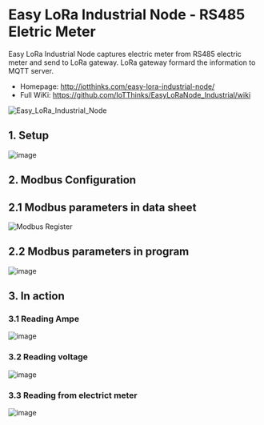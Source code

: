 # Easy LoRa Industrial Node - RS485 Eletric Meter
Easy LoRa Industrial Node captures electric meter from RS485 electric meter and send to LoRa gateway. LoRa gateway formard the information to MQTT server.
* Homepage: http://iotthinks.com/easy-lora-industrial-node/
* Full WiKi: https://github.com/IoTThinks/EasyLoRaNode_Industrial/wiki

![Easy_LoRa_Industrial_Node](https://user-images.githubusercontent.com/29994971/58628489-06e09480-8304-11e9-8c9a-fa5f50ff87cd.JPG)

## 1. Setup
![image](https://user-images.githubusercontent.com/29994971/59153653-8cdda780-8a89-11e9-976c-7c3e97b2e096.png)

## 2. Modbus Configuration
## 2.1 Modbus parameters in data sheet
![Modbus Register](https://user-images.githubusercontent.com/29994971/59153710-1e99e480-8a8b-11e9-932b-092cb3db6bc6.jpeg)

## 2.2 Modbus parameters in program
![image](https://user-images.githubusercontent.com/29994971/59153654-96ffa600-8a89-11e9-87ed-16b65f355c93.png)

## 3. In action
### 3.1 Reading Ampe
![image](https://user-images.githubusercontent.com/29994971/59153655-9d8e1d80-8a89-11e9-8f16-54df20a09c68.png)

### 3.2 Reading voltage
![image](https://user-images.githubusercontent.com/29994971/59153656-a67eef00-8a89-11e9-83a4-7685ca73fb09.png)

### 3.3 Reading from electrict meter
![image](https://user-images.githubusercontent.com/29994971/59153657-af6fc080-8a89-11e9-862c-2d864111f55f.png)
